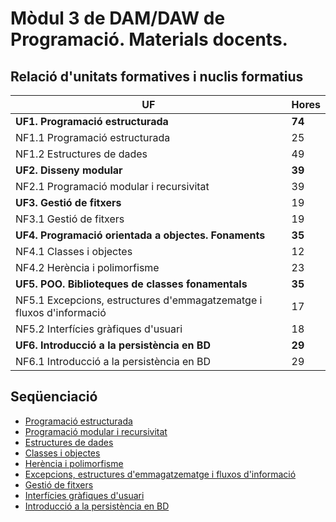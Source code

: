 # Mòdul 3 de DAM/DAW de Programació. Materials docents.

## Relació d'unitats formatives i nuclis formatius

|UF | Hores
|-- | --
|**UF1. Programació estructurada** | **74** |
|NF1.1 Programació estructurada | 25 |
|NF1.2 Estructures de dades | 49 |
|**UF2. Disseny modular** | **39** |
|NF2.1 Programació modular i recursivitat | 39 |
|**UF3. Gestió de fitxers** | 19 |
|NF3.1 Gestió de fitxers | 19 |
|**UF4. Programació orientada a objectes. Fonaments** | **35** |
|NF4.1 Classes i objectes | 12 |
|NF4.2 Herència i polimorfisme | 23 |
|**UF5. POO. Biblioteques de classes fonamentals** | **35** |
|NF5.1 Excepcions, estructures d'emmagatzematge i fluxos d'informació | 17 |
|NF5.2 Interfícies gràfiques d'usuari | 18 |
|**UF6. Introducció a la persistència en BD** | **29** |
|NF6.1 Introducció a la persistència en BD | 29 |

## Seqüenciació

* [Programació estructurada](uf1nf1.md)
* [Programació modular i recursivitat](uf2nf1.md)
* [Estructures de dades](uf1nf2.md)
* [Classes i objectes](uf4nf1.md)
* [Herència i polimorfisme](uf4nf2.md)
* [Excepcions, estructures d'emmagatzematge i fluxos d'informació](uf5nf1.md)
* [Gestió de fitxers](uf3nf1.md)
* [Interfícies gràfiques d'usuari](uf5nf2.md)
* [Introducció a la persistència en BD](uf6nf1.md)
